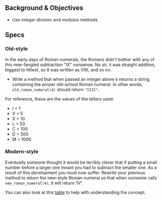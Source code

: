 ## Background & Objectives

- Use integer division and modulus methods

## Specs

### Old-style

In the early days of Roman numerals, the Romans didn't bother with any of this new-fangled subtraction "IX" nonsense. No sir, it was straight addition, biggest to littlest, so 9 was written as VIIII, and so on.

- Write a method that when passed an integer above `0` returns a string containing the proper old-school Roman numeral. In other words, `old_roman_numeral(4)` should return `"IIII"`.

For reference, these are the values of the letters used:
- I = 1
- V = 5
- X = 10
- L = 50
- C = 100
- D = 500
- M = 1000

### Modern-style

Eventually someone thought it would be terribly clever that if putting a small number before a larger one meant you had to subtract the smaller one. As a result of this development you must now suffer. Rewrite your previous method to return the new-style Roman numeral so that when someone calls  `new_roman_numeral(4)`, it will return 'IV'.

You can also look at this [table](http://loudexpose.files.wordpress.com/2011/02/roman-numerals.jpg) to help with understanding the concept.
